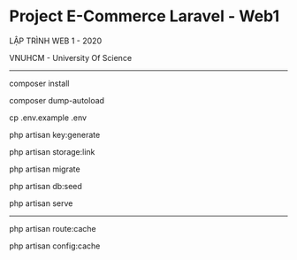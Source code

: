 # Project E-Commerce Laravel - Web1

LẬP TRÌNH WEB 1 - 2020

VNUHCM - University Of Science

-------------------------------------------------------------------
<p> composer install </p>
<p> composer dump-autoload </p>
<p> cp .env.example .env </p>
<p> php artisan key:generate </p>
<p> php artisan storage:link </p>
<p> php artisan migrate </p>
<p> php artisan db:seed </p>
<p> php artisan serve </p>

-------------------------------------------------------------------
<p> php artisan route:cache </p>
<p> php artisan config:cache </p>
